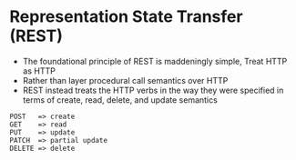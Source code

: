 # Representation State Transfer (REST)

* The foundational principle of REST is maddeningly simple, Treat HTTP as HTTP
* Rather than layer procedural call semantics over HTTP
* REST instead treats the HTTP verbs in the way they were specified in terms of create, read, delete, and update semantics

```
POST   => create
GET    => read
PUT    => update
PATCH  => partial update
DELETE => delete
```

